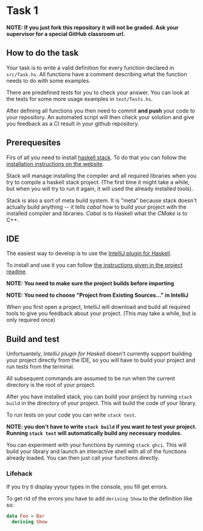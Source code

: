 # Task 1

**NOTE: If you just fork this repository it will not be graded. Ask your supervisor for a special GitHub classroom url.**

## How to do the task

Your task is to write a valid definition for every function declared in `src/Task.hs`. All functions have a comment describing what the function needs to do with some examples.

There are predefined tests for you to check your answer. You can look at the tests for some more usage examples in `test/Tests.hs`.

After defining all functions you then need to commit **and push** your code to your repository. An automated script will then check your solution and give you feedback as a CI result in your github repository.

## Prerequesites

Firs of all you need to install [haskell stack](https://docs.haskellstack.org/en/stable/README/). To do that you can follow the [installation instructions on the website](https://docs.haskellstack.org/en/stable/README/#how-to-install).

Stack will manage installing the compiler and all required libraries when you try to compile a haskell stack project. (The first time it might take a while, but when you will try to run it again, it will used the already installed tools).

Stack is also a sort of meta build system. It is "meta" because stack doesn't actually build anything -- it tells *cabal* how to build your project with the installed compiler and libraries. *Cabal* is to Haskell what the *CMake* is to C++.

## IDE

The easiest way to develop is to use the [IntelliJ plugin for Haskell](https://github.com/rikvdkleij/intellij-haskell).

To install and use it you can follow [the instructions given in the project readme](https://github.com/rikvdkleij/intellij-haskell#getting-started).

**NOTE: You need to make sure the project builds before importing**

**NOTE: You need to choose "Project from Existing Sources..." in IntelliJ**

When you first open a project, IntelliJ will download and build all required tools to give you feedback about your project. (This may take a while, but is only required once)

## Build and test

Unfortuantely, *IntelliJ plugin for Haskell* doesn't currently support building your project directly from the IDE, so you will have to build your project and run tests from the terminal.

All subsequent commands are assumed to be run when the current directory is the root of your project.

After you have installed stack, you can build your project by running `stack build` in the directory of your project. This will build the code of your library.

To run tests on your code you can write `stack test`.

**NOTE: you don't have to write `stack build` if you want to test your project. Running `stack test` will automatically build any necessary modules.**

You can experiment with your functions by running `stack ghci`. This will build your library and launch an interactive shell with all of the functions already loaded. You can then just call your functions directly.

### Lifehack

If you try ti display yyour types in the console, you fill get errors.

To get rid of the errors you have to add `deriving Show` to the definition like so:

```haskell
data Foo = Bar
  deriving Show
```
